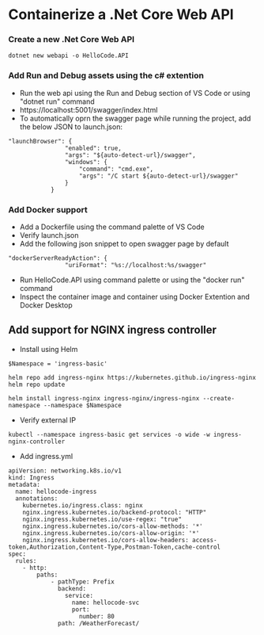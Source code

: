 # Containerize a .Net Core Web API

### Create a new .Net Core Web API
```
dotnet new webapi -o HelloCode.API
```

### Add Run and Debug assets using the c# extention
* Run the web api using the Run and Debug section of VS Code or using "dotnet run" command
* https://localhost:5001/swagger/index.html
* To automatically oprn the swagger page while running the project, add the below JSON to launch.json:
```
"launchBrowser": {
                "enabled": true,
                "args": "${auto-detect-url}/swagger",
                "windows": {
                    "command": "cmd.exe",
                    "args": "/C start ${auto-detect-url}/swagger"
                }
            }
```

### Add Docker support
* Add a Dockerfile using the command palette of VS Code
* Verify launch.json
* Add the following json snippet to open swagger page by default
```
"dockerServerReadyAction": {
                "uriFormat": "%s://localhost:%s/swagger"
```
* Run HelloCode.API using command palette or using the "docker run" command
* Inspect the container image and container using Docker Extention and Docker Desktop


## Add support for NGINX ingress controller

* Install using Helm
```
$Namespace = 'ingress-basic'

helm repo add ingress-nginx https://kubernetes.github.io/ingress-nginx
helm repo update

helm install ingress-nginx ingress-nginx/ingress-nginx --create-namespace --namespace $Namespace
```
* Verify external IP
```
kubectl --namespace ingress-basic get services -o wide -w ingress-nginx-controller
```

* Add ingress.yml 
```
apiVersion: networking.k8s.io/v1
kind: Ingress
metadata:
  name: hellocode-ingress
  annotations:
    kubernetes.io/ingress.class: nginx
    nginx.ingress.kubernetes.io/backend-protocol: "HTTP"
    nginx.ingress.kubernetes.io/use-regex: "true"
    nginx.ingress.kubernetes.io/cors-allow-methods: '*'
    nginx.ingress.kubernetes.io/cors-allow-origin: '*'
    nginx.ingress.kubernetes.io/cors-allow-headers: access-token,Authorization,Content-Type,Postman-Token,cache-control
spec:
  rules:
    - http:
        paths:
            - pathType: Prefix
              backend:
                service:
                  name: hellocode-svc
                  port:
                    number: 80
              path: /WeatherForecast/

```